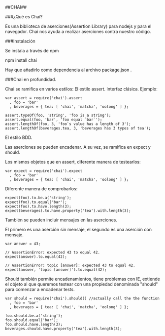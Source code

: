 ##CHAI##

###¿Qué es Chai?

Es una biblioteca de aserciones(Assertion Library) para nodejs y para el navegador. Chai nos ayuda a realizar aserciones contra nuestro código.

###Instalación

Se instala a través de npm

npm install chai 

Hay que añadirlo como dependencia al archivo package.json .

###Chai en profundidad.

Chai se ramifica en varios estilos:
El estilo assert.
Interfaz clásica.
Ejemplo:

```
var assert = require('chai').assert
  , foo = 'bar'
  , beverages = { tea: [ 'chai', 'matcha', 'oolong' ] };

assert.typeOf(foo, 'string', 'foo is a string');
assert.equal(foo, 'bar', 'foo equal `bar`');
assert.lengthOf(foo, 3, 'foo`s value has a length of 3');
assert.lengthOf(beverages.tea, 3, 'beverages has 3 types of tea'); 
```


El estilo BDD.

Las aserciones se pueden encadenar.
A su vez, se ramifica en expect y  should.

Los mismos objetos que en assert, diferente manera de testearlos:
```
var expect = require('chai').expect
  , foo = 'bar'
  , beverages = { tea: [ 'chai', 'matcha', 'oolong' ] };
```
Diferente manera de  comprobarlos:
```
expect(foo).to.be.a('string');
expect(foo).to.equal('bar');
expect(foo).to.have.length(3);
expect(beverages).to.have.property('tea').with.length(3);
```
También se pueden incluir mensajes en las aserciones.


El primero es una aserción sin mensaje, el segundo es una aserción con mensaje.
```
var answer = 43;

// AssertionError: expected 43 to equal 42.
expect(answer).to.equal(42); 

// AssertionError: topic [answer]: expected 43 to equal 42.
expect(answer, 'topic [answer]').to.equal(42);
```
Should también permite encadenamientos, tiene problemas con IE, extiende el objeto al que queremos testear con una propiedad denominada "should" para comenzar a encadenar tests.
```
var should = require('chai').should() //actually call the the function
  , foo = 'bar'
  , beverages = { tea: [ 'chai', 'matcha', 'oolong' ] };

foo.should.be.a('string');
foo.should.equal('bar');
foo.should.have.length(3);
beverages.should.have.property('tea').with.length(3);
```



